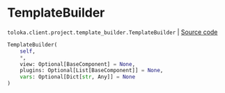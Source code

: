# TemplateBuilder
`toloka.client.project.template_builder.TemplateBuilder` | [Source code](https://github.com/Toloka/toloka-kit/blob/v1.1.3/src/client/project/template_builder/__init__.py#L222)

```python
TemplateBuilder(
    self,
    *,
    view: Optional[BaseComponent] = None,
    plugins: Optional[List[BaseComponent]] = None,
    vars: Optional[Dict[str, Any]] = None
)
```

